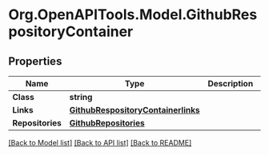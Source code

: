 # Org.OpenAPITools.Model.GithubRespositoryContainer

## Properties

Name | Type | Description | Notes
------------ | ------------- | ------------- | -------------
**Class** | **string** |  | [optional] 
**Links** | [**GithubRespositoryContainerlinks**](GithubRespositoryContainerlinks.md) |  | [optional] 
**Repositories** | [**GithubRepositories**](GithubRepositories.md) |  | [optional] 

[[Back to Model list]](../../README.md#documentation-for-models) [[Back to API list]](../../README.md#documentation-for-api-endpoints) [[Back to README]](../../README.md)

